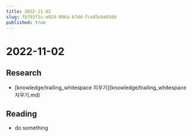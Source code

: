 ```yaml
---
title: 2022-11-02
slug: fb793f1c-e929-096a-b7dd-fca93cbe03dd
published: true
---
```


# 2022-11-02

## Research

* \[knowledge/trailing_whitespace 지우기\](knowledge/trailing_whitespace 지우기.md)

## Reading

* do something
